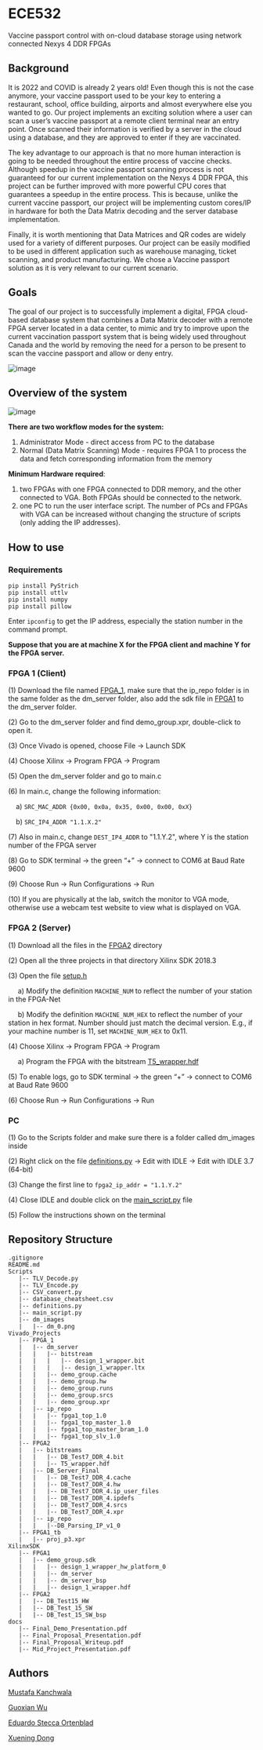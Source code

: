 # ECE532
Vaccine passport control  with on-cloud database storage using network connected Nexys 4 DDR FPGAs

## Background

It is 2022 and COVID is already 2 years old! Even though this is not the case anymore, your vaccine passport used to be your key to entering a restaurant, school, office building, airports and almost everywhere else you wanted to go. Our project implements an exciting solution where a user can scan a user’s vaccine passport at a remote client terminal near an entry point. Once scanned their information is verified by a server in the cloud using a database, and they are approved to enter if they are vaccinated.

The key advantage to our approach is that no more human interaction is going to be needed throughout the entire process of vaccine checks. Although speedup in the vaccine passport scanning process is not guaranteed for our current implementation on the Nexys 4 DDR FPGA, this project can be further improved with more powerful CPU cores that guarantees a speedup in the entire process. This is because, unlike the current vaccine passport, our project will be implementing custom cores/IP in hardware for both the Data Matrix decoding and the server database implementation.

Finally, it is worth mentioning that Data Matrices and QR codes are widely used for a variety of different purposes. Our project can be easily modified to be used in different application such as warehouse managing, ticket scanning, and product manufacturing. We chose a Vaccine passport solution as it is very relevant to our current scenario.

## Goals
The goal of our project is to successfully implement a digital, FPGA cloud-based database system that combines a Data Matrix decoder with a remote FPGA server located in a data center, to mimic and try to improve upon the current vaccination passport system that is being widely used throughout Canada and the world by removing the need for a person to be present to scan the vaccine passport and allow or deny entry. 

![image](https://user-images.githubusercontent.com/58315188/163098299-e4b78289-71ea-4891-9b2c-8cc0f113a743.png)

## Overview of the system

![image](https://user-images.githubusercontent.com/58315188/163198957-eedee0fe-36e5-492a-a286-0b1e8c22ce02.png)

**There are two workflow modes for the system:**
1.	Administrator Mode - direct access from PC to the database
2.	Normal (Data Matrix Scanning) Mode - requires FPGA 1 to process the data and fetch corresponding information from the memory

**Minimum Hardware required**:
1. two FPGAs with one FPGA connected to DDR memory, and the other connected to VGA. Both FPGAs should be connected to the network.
2. one PC to run the user interface script.
The number of PCs and FPGAs with VGA can be increased without changing the structure of scripts (only adding the IP addresses).

## How to use

### Requirements
```
pip install PyStrich
pip install uttlv
pip install numpy
pip install pillow
```

Enter `ipconfig` to get the IP address, especially the station number in the command prompt.

**Suppose that you are at machine X for the FPGA client and machine Y for the FPGA server.**

### FPGA 1 (Client)
(1)	Download the file named [FPGA_1](/Vivado_Projects/FPGA_1), make sure that the ip_repo folder is in the same folder as the dm_server folder, also add the sdk file in [FPGA1](/XilinxSDK/FPGA1) to the dm_server folder.

(2)	Go to the dm_server folder and find demo_group.xpr, double-click to open it.

(3)	Once Vivado is opened, choose File -> Launch SDK

(4)	Choose Xilinx -> Program FPGA -> Program

(5)	Open the dm_server folder and go to main.c

(6)	In main.c, change the following information:

&nbsp;&nbsp;&nbsp;&nbsp;a)	`SRC_MAC_ADDR {0x00, 0x0a, 0x35, 0x00, 0x00, 0xX}`

&nbsp;&nbsp;&nbsp;&nbsp;b)	`SRC_IP4_ADDR "1.1.X.2"`

(7)	Also in main.c, change `DEST_IP4_ADDR`  to "1.1.Y.2", where Y is the station number of the FPGA server

(8)	Go to SDK terminal -> the green “+” -> connect to COM6 at Baud Rate 9600

(9)	Choose Run -> Run Configurations -> Run

(10)	If you are physically at the lab, switch the monitor to VGA mode, otherwise use a webcam test website to view what is displayed on VGA.

### FPGA 2 (Server)

(1)	Download all the files in the [FPGA2](/XilinxSDK/FPGA2) directory

(2)	Open all the three projects in that directory Xilinx SDK 2018.3

(3)	Open the file [setup.h](/XilinxSDK/FPGA2/DB_Test_15_SW/src/)

&nbsp;&nbsp;&nbsp;&nbsp; a)	Modify the definition `MACHINE_NUM` to reflect the number of your station in the FPGA-Net

&nbsp;&nbsp;&nbsp;&nbsp; b)	Modify the definition `MACHINE_NUM_HEX` to reflect the number of your station in hex format. Number should just match the decimal version. E.g., if your machine number is 11, set `MACHINE_NUM_HEX` to 0x11.

(4)	Choose Xilinx -> Program FPGA -> Program

&nbsp;&nbsp;&nbsp;&nbsp; a)	Program the FPGA with the bitstream [T5_wrapper.hdf](/XilinxSDK/FPGA2/DB_Test15_HW/)

(5)	To enable logs, go to SDK terminal -> the green “+” -> connect to COM6 at Baud Rate 9600

(6)	Choose Run -> Run Configurations -> Run

### PC
(1)	Go to the Scripts folder and make sure there is a folder called dm_images inside

(2)	Right click on the file [definitions.py](/Scripts/definitions.py) -> Edit with IDLE -> Edit with IDLE 3.7 (64-bit)

(3)	Change the first line to `fpga2_ip_addr = "1.1.Y.2"`

(4)	Close IDLE and double click on the [main_script.py](/Scripts/main_script.py) file

(5)	Follow the instructions shown on the terminal

## Repository Structure

```
.gitignore
README.md
Scripts
   |-- TLV_Decode.py
   |-- TLV_Encode.py
   |-- CSV_convert.py
   |-- database_cheatsheet.csv
   |-- definitions.py
   |-- main_script.py
   |-- dm_images
   |   |-- dm_0.png
Vivado_Projects
   |-- FPGA_1
   |   |-- dm_server
   |   |   |-- bitstream
   |   |   |   |-- design_1_wrapper.bit
   |   |   |   |-- design_1_wrapper.ltx
   |   |   |-- demo_group.cache
   |   |   |-- demo_group.hw
   |   |   |-- demo_group.runs
   |   |   |-- demo_group.srcs
   |   |   |-- demo_group.xpr
   |   |-- ip_repo
   |   |   |-- fpga1_top_1.0
   |   |   |-- fpga1_top_master_1.0
   |   |   |-- fpga1_top_master_bram_1.0
   |   |   |-- fpga1_top_slv_1.0
   |-- FPGA2
   |   |-- bitstreams
   |   |   |-- DB_Test7_DDR_4.bit
   |   |   |-- T5_wrapper.hdf
   |   |-- DB_Server_Final
   |   |   |-- DB_Test7_DDR_4.cache
   |   |   |-- DB_Test7_DDR_4.hw
   |   |   |-- DB_Test7_DDR_4.ip_user_files
   |   |   |-- DB_Test7_DDR_4.ipdefs
   |   |   |-- DB_Test7_DDR_4.srcs
   |   |   |-- DB_Test7_DDR_4.xpr
   |   |-- ip_repo
   |   |   |--DB_Parsing_IP_v1_0
   |-- FPGA1_tb
   |   |-- proj_p3.xpr
XilinxSDK
   |-- FPGA1
   |   |-- demo_group.sdk
   |   |   |-- design_1_wrapper_hw_platform_0
   |   |   |-- dm_server
   |   |   |-- dm_server_bsp
   |   |   |-- design_1_wrapper.hdf
   |-- FPGA2
   |   |-- DB_Test15_HW
   |   |-- DB_Test_15_SW
   |   |-- DB_Test_15_SW_bsp
docs
   |-- Final_Demo_Presentation.pdf
   |-- Final_Proposal_Presentation.pdf
   |-- Final_Proposal_Writeup.pdf
   |-- Mid_Project_Presentation.pdf
```

## Authors
[Mustafa Kanchwala](https://github.com/mustafakanchwala)

[Guoxian Wu](https://github.com/flystandard1)

[Eduardo Stecca Ortenblad](https://github.com/dudublad)

[Xuening Dong](https://github.com/XueningD65)
